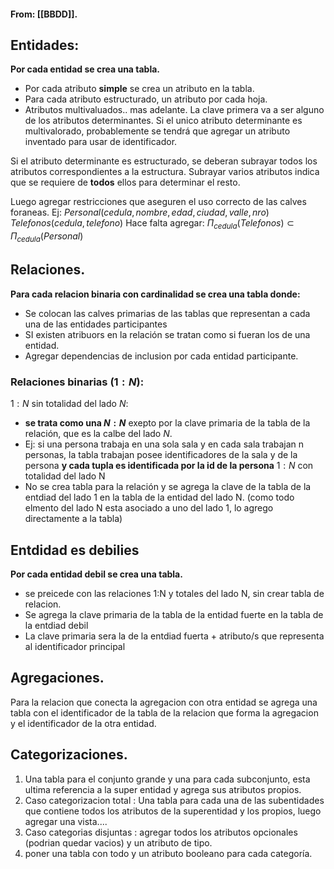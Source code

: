 #### From: [[BBDD]].

## Entidades:
**Por cada entidad se crea una tabla.**
+ Por cada atributo **simple** se crea un atributo en la tabla.
+ Para cada atributo estructurado, un atributo por cada hoja.
+ Atributos multivaluados.. mas adelante.
La clave primera va a ser alguno de los atributos determinantes.
Si el unico atributo determinante es multivalorado, probablemente se tendrá que agregar un atributo inventado para usar de identificador.

Si el atributo determinante es estructurado, se deberan subrayar todos los atributos correspondientes a la estructura. Subrayar varios atributos indica que se requiere de **todos** ellos para determinar el resto.

Luego agregar restricciones que aseguren el uso correcto de las calves foraneas.
Ej:
	$Personal(cedula,nombre,edad,ciudad,valle,nro)$
	$Telefonos(cedula,telefono)$
	Hace falta agregar:
	$\Pi_{cedula}(Telefonos)\subset \Pi_{cedula}(Personal)$


## Relaciones.
**Para cada relacion binaria con cardinalidad se crea una tabla donde:**

+ Se colocan las calves primarias de las tablas que representan a cada una de las entidades participantes
+ SI existen atribuors en la relación se tratan como si fueran los de una entidad.
+ Agregar dependencias de inclusion por cada entidad participante.

### **Relaciones binarias ($1:N$):**
$1:N$ sin totalidad del lado $N$:
+ **se trata como una $N:N$** exepto por la clave primaria de la tabla de la relación, que es la calbe del lado $N$.
+ Ej: si una persona trabaja en una sola sala y en cada sala trabajan n personas, la tabla trabajan posee identificadores de la sala y de la persona **y cada tupla es identificada por la id de la persona**
$1:N$ con totalidad del lado N
+ No se crea tabla para la relación y se agrega la clave de la tabla de la entdiad del lado 1 en la tabla de la entidad del lado N. (como todo elmento del lado N esta asociado a uno del lado 1, lo agrego directamente a la tabla)

## Entdidad es debilies

**Por cada entidad debil se crea una tabla.**
+ se preicede con las relaciones 1:N y totales del lado N, sin crear tabla de relacion.
+ Se agrega la clave primaria de la tabla de la entidad fuerte en la tabla de la entdiad debil
+ La clave primaria sera la de la entdiad fuerta + atributo/s que representa al identificador principal

## Agregaciones.
Para la relacion que conecta la agregacion con otra entidad se agrega una tabla con el identificador de la tabla de la relacion que forma la agregacion y el identificador de la otra entidad. 

## Categorizaciones.

1. Una tabla para el conjunto grande y una para cada subconjunto, esta ultima referencia a la super entidad y agrega sus atributos propios.
2. Caso categorizacion total : Una tabla para cada una de las subentidades que contiene todos los atributos de la superentidad y los propios, luego agregar una vista.... 
3. Caso categorias disjuntas :  agregar todos los atributos opcionales (podrian quedar vacios) y un atributo de tipo. 
4. poner una tabla con todo y un atributo booleano para cada categoría.

